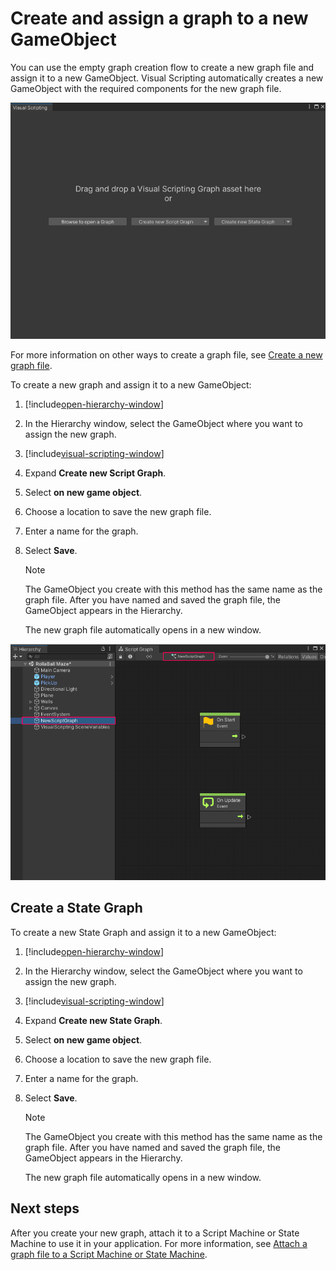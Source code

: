 ﻿# Create and assign a graph to a new GameObject

You can use the empty graph creation flow to create a new graph file and assign it to a new GameObject. Visual Scripting automatically creates a new GameObject with the required components for the new graph file. 

![The Empty Graph Creation Flow window](images/vs-empty-graph-create-flow.png)

For more information on other ways to create a graph file, see [Create a new graph file](vs-create-graph.md).

To create a new graph and assign it to a new GameObject:

1. [!include[open-hierarchy-window](./snippets/vs-open-hierarchy-window.md)]

1. In the Hierarchy window, select the GameObject where you want to assign the new graph. 

2. [!include[visual-scripting-window](./snippets/vs-visual-scripting-window.md)]

3. Expand **Create new Script Graph**.

1. Select **on new game object**. 

4. Choose a location to save the new graph file. 

1. Enter a name for the graph. 

1. Select **Save**.  

    > [!NOTE]
    > The GameObject you create with this method has the same name as the graph file. After you have named and saved the graph file, the GameObject appears in the Hierarchy. 

    The new graph file automatically opens in a new window. 

![A new Script Graph, created with the empty graph creation flow with the On New GameObject option.](images/vs-new-graph-new-gameobject.png)

## Create a State Graph

To create a new State Graph and assign it to a new GameObject:

1. [!include[open-hierarchy-window](./snippets/vs-open-hierarchy-window.md)]

1. In the Hierarchy window, select the GameObject where you want to assign the new graph. 

2. [!include[visual-scripting-window](./snippets/vs-visual-scripting-window.md)]

3. Expand **Create new State Graph**.

1. Select **on new game object**. 

4. Choose a location to save the new graph file. 

1. Enter a name for the graph. 

1. Select **Save**.

    > [!NOTE]
    > The GameObject you create with this method has the same name as the graph file. After you have named and saved the graph file, the GameObject appears in the Hierarchy. 

    The new graph file automatically opens in a new window. 

## Next steps 

After you create your new graph, attach it to a Script Machine or State Machine to use it in your application. For more information, see [Attach a graph file to a Script Machine or State Machine](vs-attach-graph-machine.md).
